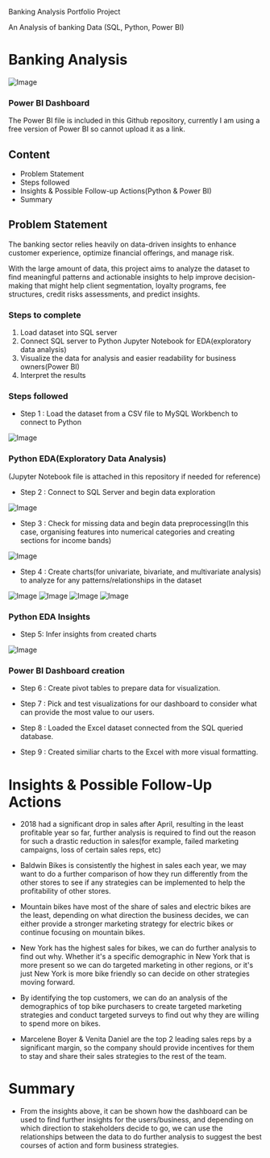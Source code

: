 Banking Analysis Portfolio Project

An Analysis of banking Data (SQL, Python, Power BI)
# Banking Analysis

![Image](https://github.com/user-attachments/assets/b71883b0-d92e-4b9d-ae95-996e8ea8804c)

### Power BI Dashboard
The Power BI file is included in this Github repository, currently I am using a free version of Power BI so cannot upload it as a link.

## Content

- Problem Statement
- Steps followed
- Insights & Possible Follow-up Actions(Python & Power BI)
- Summary

## Problem Statement

The banking sector relies heavily on data-driven insights to enhance customer experience, optimize financial offerings, and manage risk. 

With the large amount of data, this project aims to analyze the dataset to find meaningful patterns and actionable insights to help improve decision-making that might help client segmentation, loyalty programs, fee structures, credit risks assessments, and predict insights.

### Steps to complete
1. Load dataset into SQL server
2. Connect SQL server to Python Jupyter Notebook for EDA(exploratory data analysis)
3. Visualize the data for analysis and easier readability for business owners(Power BI)
4. Interpret the results

### Steps followed 

- Step 1 : Load the dataset from a CSV file to MySQL Workbench to connect to Python

![Image](https://github.com/user-attachments/assets/a749e328-c07e-4d04-a0b8-2875903359fb)

### Python EDA(Exploratory Data Analysis)
(Jupyter Notebook file is attached in this repository if needed for reference)

- Step 2 : Connect to SQL Server and begin data exploration

![Image](https://github.com/user-attachments/assets/5158089e-de31-4458-8b0f-565e625ceaaa)

- Step 3 : Check for missing data and begin data preprocessing(In this case, organising features into numerical categories and creating sections for income bands)

![Image](https://github.com/user-attachments/assets/e03dc252-9c73-4717-a97c-5f54c4d8b3ad)

- Step 4 : Create charts(for univariate, bivariate, and multivariate analysis) to analyze for any patterns/relationships in the dataset

![Image](https://github.com/user-attachments/assets/95853f0f-33fe-42bc-893d-6d35ecc47c02)
![Image](https://github.com/user-attachments/assets/e6bf129b-8f8f-4068-a986-e9bb22a7e769)
![Image](https://github.com/user-attachments/assets/2f172cbf-d355-4779-a1bf-0129e5364c3e)
![Image](https://github.com/user-attachments/assets/08f61d8d-3e8d-42e6-95e1-f060abdcc48a)

### Python EDA Insights

- Step 5: Infer insights from created charts

![Image](https://github.com/user-attachments/assets/79da924a-63d1-4014-ba0a-50c0880ba21b)

### Power BI Dashboard creation

- Step 6 : Create pivot tables to prepare data for visualization.



- Step 7 : Pick and test visualizations for our dashboard to consider what can provide the most value to our users. 


- Step 8 : Loaded the Excel dataset connected from the SQL queried database.

- Step 9 : Created similiar charts to the Excel with more visual formatting.




# Insights & Possible Follow-Up Actions

- 2018 had a significant drop in sales after April, resulting in the least profitable year so far, further analysis is required to find out the reason for such a drastic reduction in sales(for example, failed marketing campaigns, loss of certain sales reps, etc)



- Baldwin Bikes is consistently the highest in sales each year, we may want to do a further comparison of how they run differently from the other stores to see if any strategies can be implemented to help the profitability of other stores. 


- Mountain bikes have most of the share of sales and electric bikes are the least, depending on what direction the business decides, we can either provide a stronger marketing strategy for electric bikes or continue focusing on mountain bikes.



- New York has the highest sales for bikes, we can do further analysis to find out why. Whether it's a specific demographic in New York that is more present so we can do targeted marketing in other regions, or it's just New York is more bike friendly so can decide on other strategies moving forward.



- By identifying the top customers, we can do an analysis of the demographics of top bike purchasers to create targeted marketing strategies and conduct targeted surveys to find out why they are willing to spend more on bikes.


- Marcelene Boyer & Venita Daniel are the top 2 leading sales reps by a significant margin, so the company should provide incentives for them to stay and share their sales strategies to the rest of the team.


# Summary

- From the insights above, it can be shown how the dashboard can be used to find further insights for the users/business, and depending on which direction to stakeholders decide to go, we can use the relationships between the data to do further analysis to suggest the best courses of action and form business strategies.
